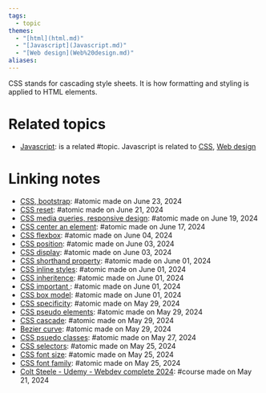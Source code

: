 ```yaml
---  
tags:  
  - topic  
themes:  
  - "[html](html.md)"  
  - "[Javascript](Javascript.md)"  
  - "[Web design](Web%20design.md)"  
aliases:   
---  
```

CSS stands for cascading style sheets. It is how formatting and styling is applied to HTML elements.   
  
# Related topics  
- [Javascript](./Javascript.md): is a related #topic. Javascript is related to [CSS](CSS.md), [Web design](./Web%20design.md)  
  
# Linking notes  
- [CSS, bootstrap](./CSS,%20bootstrap.md): #atomic made on June 23, 2024  
- [CSS reset](./CSS%20reset.md): #atomic made on June 21, 2024  
- [CSS media queries, responsive design](./CSS%20media%20queries,%20responsive%20design.md): #atomic made on June 19, 2024  
- [CSS center an element](./CSS%20center%20an%20element.md): #atomic made on June 17, 2024  
- [CSS flexbox](./CSS%20flexbox.md): #atomic made on June 04, 2024  
- [CSS position](./CSS%20position.md): #atomic made on June 03, 2024  
- [CSS display](./CSS%20display.md): #atomic made on June 03, 2024  
- [CSS shorthand property](./CSS%20shorthand%20property.md): #atomic made on June 01, 2024  
- [CSS inline styles](./CSS%20inline%20styles.md): #atomic made on June 01, 2024  
- [CSS inheritence](./CSS%20inheritence.md): #atomic made on June 01, 2024  
- [CSS important ](./CSS%20important.md): #atomic made on June 01, 2024  
- [CSS box model](./CSS%20box%20model.md): #atomic made on June 01, 2024  
- [CSS specificity](./CSS%20specificity.md): #atomic made on May 29, 2024  
- [CSS pseudo elements](./CSS%20pseudo%20elements.md): #atomic made on May 29, 2024  
- [CSS cascade](./CSS%20cascade.md): #atomic made on May 29, 2024  
- [Bezier curve](./Bezier%20curve.md): #atomic made on May 29, 2024  
- [CSS psuedo classes](./CSS%20psuedo%20classes.md): #atomic made on May 27, 2024  
- [CSS selectors](./CSS%20selectors.md): #atomic made on May 25, 2024  
- [CSS font size](./CSS%20font%20size.md): #atomic made on May 25, 2024  
- [CSS font family](./CSS%20font%20family.md): #atomic made on May 25, 2024  
- [Colt Steele - Udemy - Webdev complete 2024](../Courses/Colt%20Steele%20-%20Udemy%20-%20Webdev%20complete%202024.md): #course made on May 21, 2024  
